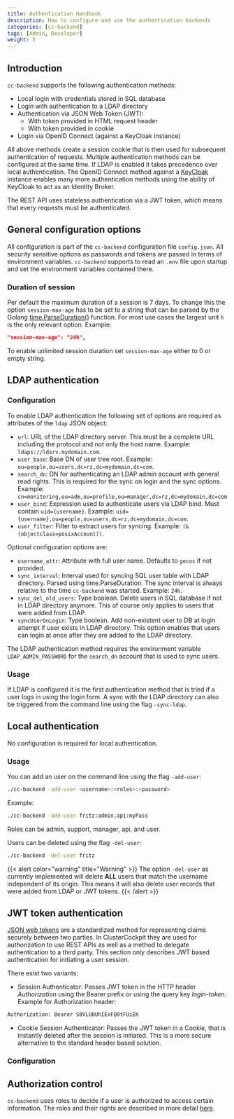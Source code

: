 ```yaml
---
title: Authentication Handbook
description: How to configure and use the authentication backends
categories: [cc-backend]
tags: [Admin, Developer]
weight: 5
---
```

## Introduction

`cc-backend` supports the following authentication methods:

- Local login with credentials stored in SQL database
- Login with authentication to a LDAP directory
- Authentication via JSON Web Token (JWT):
  - With token provided in HTML request header
  - With token provided in cookie
- Login via OpenID Connect (against a KeyCloak instance)

All above methods create a session cookie that is then used for subsequent
authentication of requests. Multiple authentication methods can be configured at
the same time. If LDAP is enabled it takes precedence over local
authentication. The OpenID Connect method against a
[KeyCloak](https://www.keycloak.org/) instance enables many more authentication
methods using the ability of KeyCloak to act as an Identity Broker.

The REST API uses stateless authentication via a JWT token, which means that
every requests must be authenticated.

## General configuration options

All configuration is part of the `cc-backend` configuration file `config.json`.
All security sensitive options as passwords and tokens are passed in terms of
environment variables. `cc-backend` supports to read an `.env` file upon startup
and set the environment variables contained there.

### Duration of session

Per default the maximum duration of a session is 7 days. To change this the
option `session-max-age` has to be set to a string that can be parsed by the
Golang [time.ParseDuration()](https://pkg.go.dev/time#ParseDuration) function.
For most use cases the largest unit `h` is the only relevant option.
Example:

``` json
"session-max-age": "24h",
```

To enable unlimited session duration set `session-max-age` either to 0 or empty
string.

## LDAP authentication

### Configuration

To enable LDAP authentication the following set of options are required as
attributes of the `ldap` JSON object:

- `url`: URL of the LDAP directory server. This must be a complete URL including
  the protocol and not only the host name. Example: `ldaps://ldsrv.mydomain.com`.
- `user_base`: Base DN of user tree root. Example: `ou=people,ou=users,dc=rz,dc=mydomain,dc=com`.
- `search_dn`: DN for authenticating an LDAP admin account with general read
rights. This is required for the sync on login and the sync options. Example:
`cn=monitoring,ou=adm,ou=profile,ou=manager,dc=rz,dc=mydomain,dc=com`
- `user_bind`: Expression used to authenticate users via LDAP bind. Must contain
`uid={username}`. Example:
`uid={username},ou=people,ou=users,dc=rz,dc=mydomain,dc=com`.
- `user_filter`:  Filter to extract users for syncing. Example: `(&(objectclass=posixAccount))`.

Optional configuration options are:

- `username_attr`:  Attribute with full user name. Defaults to `gecos` if not provided.
- `sync_interval`:  Interval used for syncing SQL user table with LDAP
directory. Parsed using time.ParseDuration. The sync interval is always relative
to the time `cc-backend` was started. Example: `24h`.
- `sync_del_old_users`: Type boolean. Delete users in SQL database if not in
LDAP directory anymore. This of course only applies to users that were added
from LDAP.
- `syncUserOnLogin`: Type boolean. Add non-existent user to DB at login attempt
if user exists in LDAP directory. This option enables that users can login at
once after they are added to the LDAP directory.

The LDAP authentication method requires the environment variable
`LDAP_ADMIN_PASSWORD` for the `search_dn` account that is used to sync users.

### Usage

If LDAP is configured it is the first authentication method that is tried if a
user logs in using the login form. A sync with the LDAP directory can also be
triggered from the command line using the flag `-sync-ldap`.

## Local authentication

No configuration is required for local authentication.

### Usage

You can add an user on the command line using the flag `-add-user`:

``` sh
./cc-backend -add-user <username>:<roles>:<password>

```

Example:

``` sh
./cc-backend -add-user fritz:admin,api:myPass
```

Roles can be admin, support, manager, api, and user.

Users can be deleted using the flag `-del-user`:

``` sh
./cc-backend -del-user fritz
```

{{< alert color="warning" title="Warning" >}}
The option `-del-user` as currently implemented will delete **ALL** users that
match the username independent of its origin. This means it will also delete
user records that were added from LDAP or JWT tokens.
{{< /alert >}}

## JWT token authentication

[JSON web tokens](https://jwt.io/) are a standardized method for representing
claims securely between two parties. In ClusterCockpit they are used for
authorization to use REST APIs as well as a method to delegate authentication to
a third party. This section only describes JWT based authentication for
initiating a user session.

There exist two variants:

- Session Authenticator: Passes JWT token in the HTTP header _Authorization_
using the Bearer prefix or using the query key _login-token_. Example for
Authorization header:

``` txt
Authorization: Bearer S0VLU0UhIExFQ0tFUiEK
```

- Cookie Session Authenticator: Passes the JWT token in a Cookie, that is
instantly deleted after the session is initiated. This is a more secure
alternative to the standard header based solution.

### Configuration

## Authorization control

`cc-backend` uses roles to decide if a user is authorized to access certain
information. The roles and their rights are described in more detail [here](/docs/concepts/roles/).
